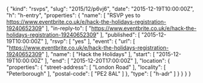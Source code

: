 {
  "kind": "rsvps",
  "slug": "2015/12/p6vj6",
  "date": "2015-12-19T10:00:00Z",
  "h": "h-entry",
  "properties": {
    "name": [
      "RSVP yes to https://www.eventbrite.co.uk/e/hack-the-holidays-registration-19240652309"
    ],
    "in-reply-to": [
      "https://www.eventbrite.co.uk/e/hack-the-holidays-registration-19240652309"
    ],
    "published": [
      "2015-12-19T10:00:00Z"
    ],
    "rsvp": [
      "yes"
    ],
    "event": {
      "url": [
        "https://www.eventbrite.co.uk/e/hack-the-holidays-registration-19240652309"
      ],
      "name": [
        "Hack the Holidays"
      ],
      "start": [
        "2015-12-19T10:00:00Z"
      ],
      "end": [
        "2015-12-20T17:00:00Z"
      ],
      "location": {
        "properties": {
          "street-address": [
            "London Road"
          ],
          "locality": [
            "Peterborough"
          ],
          "postal-code": [
            "PE2 8AL"
          ]
        },
        "type": [
          "h-adr"
        ]
      }
    }
  }
}
